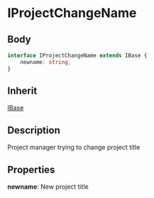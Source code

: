 # IProjectChangeName

## Body
```typescript
interface IProjectChangeName extends IBase {
    newname: string,
}
```

## Inherit

[IBase](./../../base/IBase.md)

## Description

Project manager trying to change project title

## Properties

**newname**: New project title